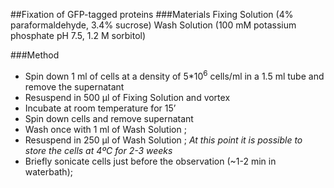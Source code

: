 ##Fixation of GFP-tagged proteins
###Materials
Fixing Solution (4% paraformaldehyde, 3.4% sucrose)
Wash Solution (100 mM potassium phosphate pH 7.5, 1.2 M sorbitol)

###Method
* Spin down 1 ml of cells at a density of 5*10<sup>6</sup> cells/ml in a 1.5 ml tube and remove the supernatant
* Resuspend in 500 µl of Fixing Solution and vortex
* Incubate at room temperature for 15’
* Spin down cells and remove supernatant
* Wash once with 1 ml of Wash Solution ;
* Resuspend in 250 µl of Wash Solution ;
*At this point it is possible to store the cells at 4ºC for 2-3 weeks*
* Briefly sonicate cells just before the observation (~1-2 min in waterbath);
